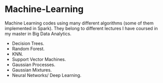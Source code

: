 # Machine-Learning
Machine Learning codes using many different algorithms (some of them implemented in Spark). They belong to different lectures I have coursed in my master in Big Data Analytics.

- Decision Trees.
- Random Forest.
- KNN.
- Support Vector Machines.
- Gaussian Processes.
- Gaussian Mixtures.
- Neural Networks/ Deep Learning.
